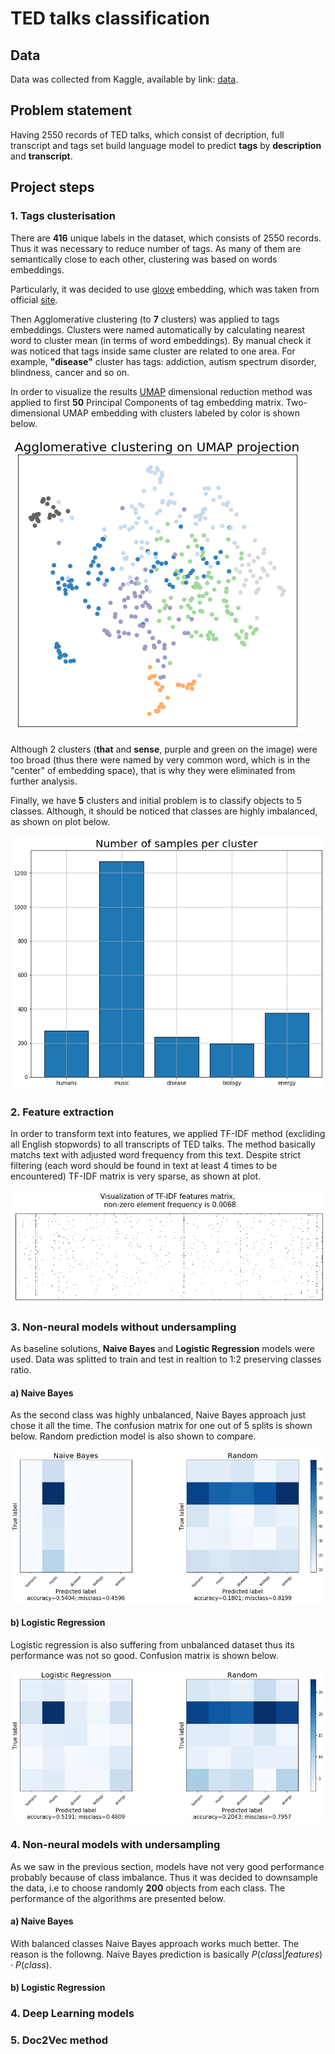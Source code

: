 # TED talks classification

## Data
Data was collected from Kaggle, available by link: [data](https://www.kaggle.com/rounakbanik/ted-talks).

## Problem statement
Having 2550 records of TED talks, which consist of decription, full transcript and tags set build language model to predict 
**tags** by **description** and **transcript**.

## Project steps

### 1. Tags clusterisation
There are **416** unique labels in the dataset, which consists of 2550 records. 
Thus it was necessary to reduce number of tags. As many of them are semantically close to each other, 
clustering was based on words embeddings.

Particularly, it was decided to use [glove](http://nlp.stanford.edu/data/glove.6B.zip) embedding,
which was taken from official [site](https://nlp.stanford.edu/projects/glove/).

Then Agglomerative clustering (to **7** clusters) was applied to tags embeddings. Clusters were named automatically by calculating nearest word to cluster mean (in terms of word embeddings). By manual check it was noticed that tags inside same cluster are related to one area. For example, __"disease"__ cluster has tags: addiction, autism spectrum disorder, blindness, cancer and so on.

In order to visualize the results [UMAP](https://arxiv.org/abs/1802.03426) dimensional reduction method was applied
to first **50** Principal Components of tag embedding matrix. Two-dimensional UMAP embedding with clusters labeled by color is shown below.

![clustering image](img/clustering.png)

Although 2 clusters (__that__ and __sense__, purple and green on the image) were too broad (thus there were named by very common word, which is in the "center" of embedding space), that is why they were eliminated from further analysis. 

Finally, we have **5** clusters and initial problem is to classify objects to 5 classes. Although, it should be noticed that classes are highly imbalanced, as shown on plot below.

![cluster balance](img/clustering_count.png)

### 2. Feature extraction

In order to transform text into features, we applied TF-IDF method (excliding all English stopwords) 
to all transcripts of TED talks. The method basically matchs text with adjusted word frequency from this text. 
Despite strict filtering (each word should be found in text at least 4 times to be encountered) TF-IDF matrix is very sparse, as shown at plot.

![sparse matrix](img/sparse_tf_idf.png)

### 3. Non-neural models without undersampling

As baseline solutions,  __Naive Bayes__ and __Logistic Regression__ models were used.
Data was splitted to train and test in realtion to 1:2 preserving classes ratio. 


#### a) Naive Bayes

As the second class was highly unbalanced, Naive Bayes approach just chose it all the time. The confusion matrix for one out of 5 splits is shown below. Random prediction model is also shown to compare.

![NB no und](img/NB_no_und.png)

#### b) Logistic Regression

Logistic regression is also suffering from unbalanced dataset thus its performance was not so good. Confusion matrix is shown below.

![LR no und](img/LR_no_und.png)

### 4. Non-neural models with undersampling

As we saw in the previous section, models have not very good performance probably because of class imbalance. 
Thus it was decided to downsample the data, i.e to choose randomly **200** objects from each class.
The performance of the algorithms are presented below.

#### a) Naive Bayes

With balanced classes Naive Bayes approach works much better. The reason is the followng. Naive Bayes prediction is basically 
$P(class | features) \cdot P(class)$.

#### b) Logistic Regression

### 4. Deep Learning models

### 5. Doc2Vec method
